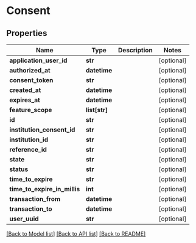 # Consent

## Properties
Name | Type | Description | Notes
------------ | ------------- | ------------- | -------------
**application_user_id** | **str** |  | [optional] 
**authorized_at** | **datetime** |  | [optional] 
**consent_token** | **str** |  | [optional] 
**created_at** | **datetime** |  | [optional] 
**expires_at** | **datetime** |  | [optional] 
**feature_scope** | **list[str]** |  | [optional] 
**id** | **str** |  | [optional] 
**institution_consent_id** | **str** |  | [optional] 
**institution_id** | **str** |  | [optional] 
**reference_id** | **str** |  | [optional] 
**state** | **str** |  | [optional] 
**status** | **str** |  | [optional] 
**time_to_expire** | **str** |  | [optional] 
**time_to_expire_in_millis** | **int** |  | [optional] 
**transaction_from** | **datetime** |  | [optional] 
**transaction_to** | **datetime** |  | [optional] 
**user_uuid** | **str** |  | [optional] 

[[Back to Model list]](../README.md#documentation-for-models) [[Back to API list]](../README.md#documentation-for-api-endpoints) [[Back to README]](../README.md)


